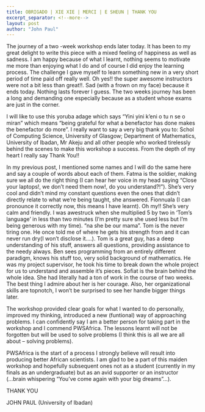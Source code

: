 ```yaml
---
title: OBRIGADO | XIE XIE | MERCI | E SHEUN | THANK YOU
excerpt_separator: <!--more-->
layout: post
author: "John Paul"
---
```




The journey of a two -week workshop ends later today. It has been to my great delight to write this piece with a mixed feeling of happiness as well as sadness. I am happy because of what I learnt,  nothing seems to motivate me more than enjoying what I do and of course I did enjoy the learning process. The challenge I gave myself to learn something new in a very short period of time paid off really well. Oh yes!! the super awesome instructors were not a bit less than great!!. Sad (with a frown on my face) because it ends today. Nothing lasts forever I guess. 
The two weeks journey has been a long and demanding one especially because as a student whose exams are just in the corner. <!--more-->

I will like to use this yoruba adage which says “Yini yini k’eni o tu n se o miran” which means “being grateful for what a benefactor has done makes the benefactor do more”. I really want to say a very big thank you to: Schol of Computing Science, University of Glasgow; Department of Mathematics, University of Ibadan, Mr Akeju and all other people who worked tirelessly behind the scenes to make this workshop a success. From the depth of my heart I really say Thank You!!

In my previous post, I mentioned some names and I will do the same here and say a couple of words about each of them. 
Fatma is the soldier, making sure we all do the right thing (I can hear her voice in my head saying “Close your laptops!, we don’t need them now!, do you understand?!”). She’s very cool and didn’t mind my constant questions even the ones that didn’t directly relate to what we’re being taught, she answered.
Fionnuala (I can pronounce it correctly now, this means I have learnt). Oh my!! She’s very calm and friendly. I was awestruck when she multiplied 5 by two in ‘Tom’s language’ in less than two minutes (I’m pretty sure she used less but I’m being generous with my time). “na she be our mama”.
Tom is the never tiring one. He once told me of where he gets his strength from and it can never run dry(I won’t disclose it….). Tom is a great guy, has a deep understanding of his stuff, answers all questions, providing assistance to the needy always. 
Ben sees programming from an entirely different paradigm, knows his stuff too, very solid background of mathematics. He was my project supervisor, he took his time to break down the whole project for us to understand and assemble it’s pieces.
Sofiat is the brain behind the whole idea. She had literally had a ton of work in the course of two weeks. The best thing I admire about her is her courage. Also, her organizational skills are topnotch, I won’t be surprised to see her handle bigger things later.

The workshop provided clear goals for what I wanted to do personally, improved my thinking, introduced a new (funtional) way of approaching problems. I can confidently say I am a better person for taking part in the workshop and I commend PWSAfrica. The lessons learnt will not be forgotten but will be used to solve problems (I think this is all we are all about – solving problems).

PWSAfrica is the start of a process I strongly believe will result into producing better African scientists. I am glad to be a part of this maiden workshop and hopefully subsequent ones not as a student (currently in my finals as an undergraduate) but as an avid supporter or an instructor (...brain whispering “You’ve come again with your big dreams”…). 

THANK YOU

JOHN PAUL (University of Ibadan)
